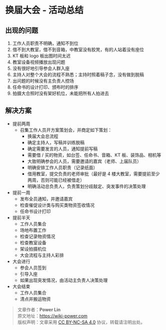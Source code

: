 # 换届大会 - 活动总结

## 出现的问题

1. 工作人员职责不明确，通知不到位
2. 借不到大教室，借不到音箱，中教室没有胶凳，有的人站着没有座位
3. KT 板和 logo 板出图时间太迟
4. 教室设备视频播放出现问题
5. 没有很好地引导参会人群入座
6. 主持人对整个大会的流程不熟悉；主持时照着稿子念，没有做到脱稿
7. 出问题的时候没有主负责人控场
8. 任命书的设计打印、颁布时的排序
9. 拍摄大合照时没有架好机位，未能把所有人拍进去

## 解决方案

- 提前两周
  - 召集工作人员开方案策划会，并商定如下策划：
    - 换届大会总流程
    - 确定主持人，写稿并训练脱稿
    - 确定需要发言的人员，通知提前写稿
    - 需要借 / 买的物资，如台签、任命书、音箱、KT 板、装饰品、相机等
    - 大致明确参会的人员，需要邀请的嘉宾（老师、上届队员）
    - 明确安排工作人员职责（记录纸面）
    - 借用教室，提交负责的老师审批（最好是 4 楼大教室，需要提前至少两周，否则可能已经被借走）
    - 明确活动总负责人，负责策划分歧敲定、突发事件的决策处理
- 提前一周
  - 发布全员通知，并邀请嘉宾
  - 检查催促设计类与购买类物资签收情况
  - 任命书设计打印
- 提前半天
  - 工作人员集合
  - 场地布置工作
  - 检查记录物资情况
  - 检查教室设备
  - 架设拍摄机位
  - 大会流程与主持人彩排
- 大会进行
  - 参会人员签到
  - 引导入座
  - 如果出现突发情况，由活动主负责人决策处理
- 大会结束
  - 工作人员集合
  - 清点并搬运物资

> 文章作者：**Power Lin**  
> 原文地址：<https://wiki-power.com>  
> 版权声明：文章采用 [CC BY-NC-SA 4.0](https://creativecommons.org/licenses/by/4.0/deed.zh) 协议，转载请注明出处。
